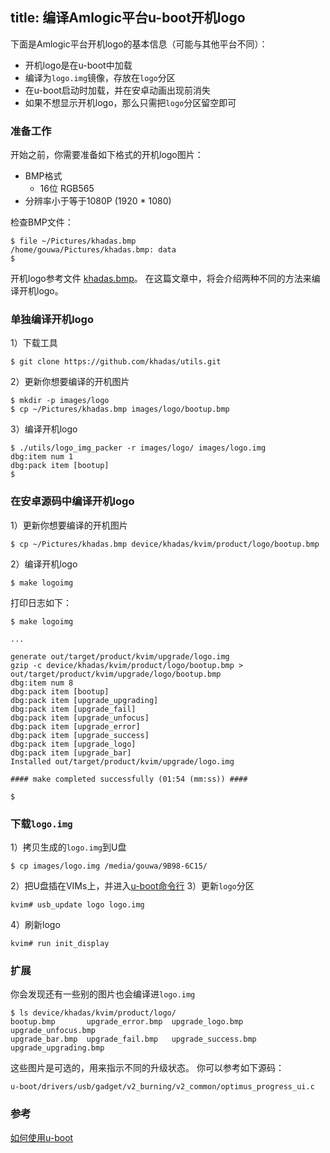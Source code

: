 title: 编译Amlogic平台u-boot开机logo
---

下面是Amlogic平台开机logo的基本信息（可能与其他平台不同）：
* 开机logo是在u-boot中加载
* 编译为`logo.img`镜像，存放在`logo`分区
* 在u-boot启动时加载，并在安卓动画出现前消失
* 如果不想显示开机logo，那么只需把`logo`分区留空即可

### 准备工作
开始之前，你需要准备如下格式的开机logo图片：
* BMP格式
  * 16位 RGB565
* 分辨率小于等于1080P (1920 * 1080)  

检查BMP文件：
```
$ file ~/Pictures/khadas.bmp 
/home/gouwa/Pictures/khadas.bmp: data
$ 
```
开机logo参考文件 [khadas.bmp](http://www.mediafire.com/file/xoobk7gc3t5bo00/khadas.bmp)。
在这篇文章中，将会介绍两种不同的方法来编译开机logo。

### 单独编译开机logo
1）下载工具
```
$ git clone https://github.com/khadas/utils.git
```
2）更新你想要编译的开机图片
```
$ mkdir -p images/logo
$ cp ~/Pictures/khadas.bmp images/logo/bootup.bmp
```
3）编译开机logo
```
$ ./utils/logo_img_packer -r images/logo/ images/logo.img 
dbg:item num 1
dbg:pack item [bootup]
$ 
```
### 在安卓源码中编译开机logo
1）更新你想要编译的开机图片
```
$ cp ~/Pictures/khadas.bmp device/khadas/kvim/product/logo/bootup.bmp
```
2）编译开机logo
```
$ make logoimg
```
打印日志如下：
```
$ make logoimg

...

generate out/target/product/kvim/upgrade/logo.img
gzip -c device/khadas/kvim/product/logo/bootup.bmp > out/target/product/kvim/upgrade/logo/bootup.bmp
dbg:item num 8
dbg:pack item [bootup]
dbg:pack item [upgrade_upgrading]
dbg:pack item [upgrade_fail]
dbg:pack item [upgrade_unfocus]
dbg:pack item [upgrade_error]
dbg:pack item [upgrade_success]
dbg:pack item [upgrade_logo]
dbg:pack item [upgrade_bar]
Installed out/target/product/kvim/upgrade/logo.img

#### make completed successfully (01:54 (mm:ss)) ####

$
```
### 下载`logo.img`
1）拷贝生成的`logo.img`到U盘
```
$ cp images/logo.img /media/gouwa/9B98-6C15/
```
2）把U盘插在VIMs上，并进入[u-boot命令行](/zh-cn/vim1/SetupSerialTool.html)
3）更新`logo`分区
```
kvim# usb_update logo logo.img
```
4）刷新logo
```
kvim# run init_display
```
### 扩展
你会发现还有一些别的图片也会编译进`logo.img`
```
$ ls device/khadas/kvim/product/logo/
bootup.bmp       upgrade_error.bmp  upgrade_logo.bmp     upgrade_unfocus.bmp
upgrade_bar.bmp  upgrade_fail.bmp   upgrade_success.bmp  upgrade_upgrading.bmp
```
这些图片是可选的，用来指示不同的升级状态。
你可以参考如下源码：
```
u-boot/drivers/usb/gadget/v2_burning/v2_common/optimus_progress_ui.c
```
### 参考
[如何使用u-boot](/zh-cn/vim1/UBootUsage.html)

